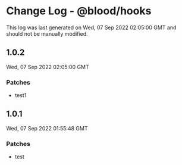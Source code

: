 # Change Log - @blood/hooks

This log was last generated on Wed, 07 Sep 2022 02:05:00 GMT and should not be manually modified.

## 1.0.2
Wed, 07 Sep 2022 02:05:00 GMT

### Patches

- test1

## 1.0.1
Wed, 07 Sep 2022 01:55:48 GMT

### Patches

- test

